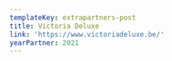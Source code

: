 ```yaml
---
templateKey: extrapartners-post
title: Victoria Deluxe
link: 'https://www.victoriadeluxe.be/'
yearPartner: 2021
---
```

